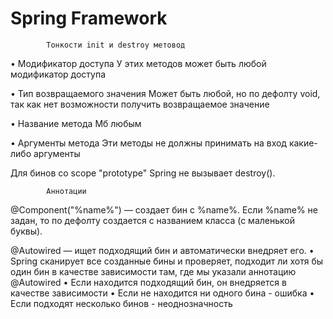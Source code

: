 # Spring Framework

			Тонкости init и destroy метовод 
• Модификатор доступа
У этих методов может быть любой модификатор доступа

• Тип возвращаемого значения
Может быть любой, но по дефолту void, так как нет возможности получить возвращаемое значение

• Название метода
Мб любым

• Аргументы метода
Эти методы не должны принимать на вход какие-либо аргументы


Для бинов со scope "prototype" Spring не вызывает destroy(). 



			Аннотации
@Component("%name%") — создает бин с %name%. Если %name% не задан, то по дефолту создается с названием класса (с маленькой буквы).

@Autowired — ищет подходящий бин и автоматически внедряет его.
• Spring сканирует все созданные бины и проверяет, подходит ли хотя бы один бин в качестве зависимости там, где мы указали аннотацию @Autowired
• Если находится подходящий бин, он внедряется в качестве зависимости
• Если не находится ни одного бина - ошибка
• Если подходят несколько бинов - неоднозначность